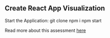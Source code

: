 ## Create React App Visualization

Start the Application:
git clone
npm i
npm start

Read more about this assessment [here](https://react.eogresources.com)
